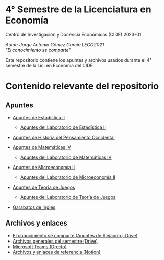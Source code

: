 # 4° Semestre de la Licenciatura en Economía
Centro de Investigación y Docencia Económicas (CIDE) 2023-01

_Autor: Jorge Antonio Gómez García LECO2021_  
_"El conocimiento se comparte"_


Este repositorio contiene los apuntes y archivos usados durante el 4° semestre de la Lic. en Economía del CIDE.

# Contenido relevante del repositorio

## Apuntes

- [Apuntes de Estadística II](https://github.com/Jorge-Antonio-Gomez/-4-semestre-leco-cide/blob/d348639696e51a01c5290ad909bda4f253bbaac9/01_Estad%C3%ADstica%20II/apuntes/Apuntes_Estad%C3%ADstica_II.pdf)

    - [Apuntes del Laboratorio de Estadística II](https://github.com/Jorge-Antonio-Gomez/4-semestre-leco-cide/blob/c2ca8d2b727b18ce709120860de38bc3cfb5524d/01_Estad%C3%ADstica%20II/apuntes/Laboratorio_Estad%C3%ADstica.pdf)

- [Apuntes de Historia del Pensamiento Occidental](https://github.com/Jorge-Antonio-Gomez/-4-semestre-leco-cide/blob/d348639696e51a01c5290ad909bda4f253bbaac9/02_Historia%20del%20Pensamiento%20Occidental/apuntes/Apuntes_Historia.pdf)

- [Apuntes de Matemáticas IV](https://github.com/Jorge-Antonio-Gomez/-4-semestre-leco-cide/blob/d348639696e51a01c5290ad909bda4f253bbaac9/03_Matem%C3%A1ticas%20IV/apuntes/Apuntes_Matem%C3%A1ticas.pdf)

    - [Apuntes del Laboratorio de Matemáticas IV](https://github.com/Jorge-Antonio-Gomez/4-semestre-leco-cide/blob/c2ca8d2b727b18ce709120860de38bc3cfb5524d/03_Matem%C3%A1ticas%20IV/apuntes/Laboratorio_Matem%C3%A1ticas.pdf)

- [Apuntes de Microeconomía II](https://github.com/Jorge-Antonio-Gomez/-4-semestre-leco-cide/blob/d348639696e51a01c5290ad909bda4f253bbaac9/04_Microeconom%C3%ADa%20II/apuntes/Apuntes_Microeconom%C3%ADa.pdf)

    - [Apuntes del Laboratorio de Microeconomía II](https://github.com/Jorge-Antonio-Gomez/4-semestre-leco-cide/blob/c2ca8d2b727b18ce709120860de38bc3cfb5524d/04_Microeconom%C3%ADa%20II/apuntes/Laboratorio_Microeconom%C3%ADa.pdf)

- [Apuntes de Teoría de Juegos](https://github.com/Jorge-Antonio-Gomez/-4-semestre-leco-cide/blob/d348639696e51a01c5290ad909bda4f253bbaac9/05_Teor%C3%ADa%20de%20Juegos/apuntes/Apuntes_Teor%C3%ADa_de_Juegos.pdf)

    - [Apuntes del Laboratorio de Teoría de Juegos](https://github.com/Jorge-Antonio-Gomez/4-semestre-leco-cide/blob/c2ca8d2b727b18ce709120860de38bc3cfb5524d/05_Teor%C3%ADa%20de%20Juegos/apuntes/Laboratorio_Teoria_de_Juegos.pdf)

- [Garabatos de Inglés](https://github.com/Jorge-Antonio-Gomez/4-semestre-leco-cide/blob/d348639696e51a01c5290ad909bda4f253bbaac9/06_Ingl%C3%A9s/Apuntes_Ingl%C3%A9s.md)

## Archivos y enlaces

- [El conocimiento se comparte (Apuntes de Alejandro, Drive)](https://drive.google.com/drive/folders/1eXseXTehCjy4BvZi7Z3HJvoV65UGyQes?usp=share_link)
- [Archivos generales del semestre (Drive)](https://drive.google.com/drive/folders/1-14eY0vjqH2L3JnXoapMLHvs5UXhXBnU?usp=sharing)
- [Microsoft Teams (Drecto)](https://teams.microsoft.com/_#/school/teams-grid/General?ctx=teamsGrid)
- [Archivos y enlaces de referencia (Notion)](https://www.notion.so/Documentos-de-referencia-y-formato-CIDE-d192ac1bfa294e15b589bebc9844bfb0)